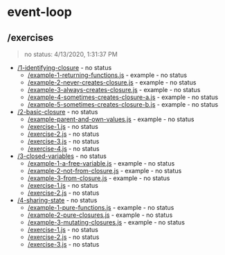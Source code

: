 # event-loop 

## /exercises

> no status: 4/13/2020, 1:31:37 PM 

* [/1-identifying-closure](./1-identifying-closure/REVIEW.md) - no status
  * [/example-1-returning-functions.js](./1-identifying-closure/REVIEW.md#example-1-returning-functionsjs) - example - no status
  * [/example-2-never-creates-closure.js](./1-identifying-closure/REVIEW.md#example-2-never-creates-closurejs) - example - no status
  * [/example-3-always-creates-closure.js](./1-identifying-closure/REVIEW.md#example-3-always-creates-closurejs) - example - no status
  * [/example-4-sometimes-creates-closure-a.js](./1-identifying-closure/REVIEW.md#example-4-sometimes-creates-closure-ajs) - example - no status
  * [/example-5-sometimes-creates-closure-b.js](./1-identifying-closure/REVIEW.md#example-5-sometimes-creates-closure-bjs) - example - no status
* [/2-basic-closure](./2-basic-closure/REVIEW.md) - no status
  * [/example-parent-and-own-values.js](./2-basic-closure/REVIEW.md#example-parent-and-own-valuesjs) - example - no status
  * [/exercise-1.js](./2-basic-closure/REVIEW.md#exercise-1js) - no status
  * [/exercise-2.js](./2-basic-closure/REVIEW.md#exercise-2js) - no status
  * [/exercise-3.js](./2-basic-closure/REVIEW.md#exercise-3js) - no status
  * [/exercise-4.js](./2-basic-closure/REVIEW.md#exercise-4js) - no status
* [/3-closed-variables](./3-closed-variables/REVIEW.md) - no status
  * [/example-1-a-free-variable.js](./3-closed-variables/REVIEW.md#example-1-a-free-variablejs) - example - no status
  * [/example-2-not-from-closure.js](./3-closed-variables/REVIEW.md#example-2-not-from-closurejs) - example - no status
  * [/example-3-from-closure.js](./3-closed-variables/REVIEW.md#example-3-from-closurejs) - example - no status
  * [/exercise-1.js](./3-closed-variables/REVIEW.md#exercise-1js) - no status
  * [/exercise-2.js](./3-closed-variables/REVIEW.md#exercise-2js) - no status
* [/4-sharing-state](./4-sharing-state/REVIEW.md) - no status
  * [/example-1-pure-functions.js](./4-sharing-state/REVIEW.md#example-1-pure-functionsjs) - example - no status
  * [/example-2-pure-closures.js](./4-sharing-state/REVIEW.md#example-2-pure-closuresjs) - example - no status
  * [/example-3-mutating-closures.js](./4-sharing-state/REVIEW.md#example-3-mutating-closuresjs) - example - no status
  * [/exercise-1.js](./4-sharing-state/REVIEW.md#exercise-1js) - no status
  * [/exercise-2.js](./4-sharing-state/REVIEW.md#exercise-2js) - no status
  * [/exercise-3.js](./4-sharing-state/REVIEW.md#exercise-3js) - no status


